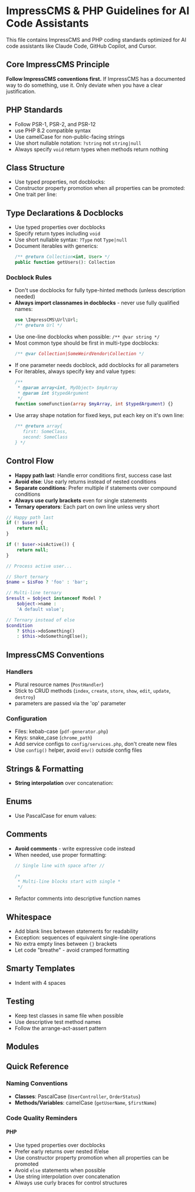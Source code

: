 # ImpressCMS & PHP Guidelines for AI Code Assistants

This file contains ImpressCMS and PHP coding standards optimized for AI code assistants like Claude Code, GitHub Copilot, and Cursor.

## Core ImpressCMS Principle

**Follow ImpressCMS conventions first.** If ImpressCMS has a documented way to do something, use it. Only deviate when you have a clear justification.

## PHP Standards

- Follow PSR-1, PSR-2, and PSR-12
- use PHP 8.2 compatible syntax
- Use camelCase for non-public-facing strings
- Use short nullable notation: `?string` not `string|null`
- Always specify `void` return types when methods return nothing

## Class Structure
- Use typed properties, not docblocks:
- Constructor property promotion when all properties can be promoted:
- One trait per line:

## Type Declarations & Docblocks
- Use typed properties over docblocks
- Specify return types including `void`
- Use short nullable syntax: `?Type` not `Type|null`
- Document iterables with generics:
  ```php
  /** @return Collection<int, User> */
  public function getUsers(): Collection
  ```

### Docblock Rules
- Don't use docblocks for fully type-hinted methods (unless description needed)
- **Always import classnames in docblocks** - never use fully qualified names:
  ```php
  use \ImpressCMS\Url\Url;
  /** @return Url */
  ```
- Use one-line docblocks when possible: `/** @var string */`
- Most common type should be first in multi-type docblocks:
  ```php
  /** @var Collection|SomeWeirdVendor\Collection */
  ```
- If one parameter needs docblock, add docblocks for all parameters
- For iterables, always specify key and value types:
  ```php
  /**
   * @param array<int, MyObject> $myArray
   * @param int $typedArgument
   */
  function someFunction(array $myArray, int $typedArgument) {}
  ```
- Use array shape notation for fixed keys, put each key on it's own line:
  ```php
  /** @return array{
     first: SomeClass,
     second: SomeClass
  } */
  ```

## Control Flow
- **Happy path last**: Handle error conditions first, success case last
- **Avoid else**: Use early returns instead of nested conditions
- **Separate conditions**: Prefer multiple if statements over compound conditions
- **Always use curly brackets** even for single statements
- **Ternary operators**: Each part on own line unless very short

```php
// Happy path last
if (! $user) {
    return null;
}

if (! $user->isActive()) {
    return null;
}

// Process active user...

// Short ternary
$name = $isFoo ? 'foo' : 'bar';

// Multi-line ternary
$result = $object instanceof Model ?
    $object->name :
    'A default value';

// Ternary instead of else
$condition
    ? $this->doSomething()
    : $this->doSomethingElse();
```

## ImpressCMS Conventions

### Handlers
- Plural resource names (`PostHandler`)
- Stick to CRUD methods (`index`, `create`, `store`, `show`, `edit`, `update`, `destroy`)
- parameters are passed via the 'op' parameter

### Configuration
- Files: kebab-case (`pdf-generator.php`)
- Keys: snake_case (`chrome_path`)
- Add service configs to `config/services.php`, don't create new files
- Use `config()` helper, avoid `env()` outside config files

## Strings & Formatting

- **String interpolation** over concatenation:

## Enums

- Use PascalCase for enum values:

## Comments

- **Avoid comments** - write expressive code instead
- When needed, use proper formatting:
  ```php
  // Single line with space after //

  /*
   * Multi-line blocks start with single *
   */
  ```
- Refactor comments into descriptive function names

## Whitespace

- Add blank lines between statements for readability
- Exception: sequences of equivalent single-line operations
- No extra empty lines between `{}` brackets
- Let code "breathe" - avoid cramped formatting

## Smarty Templates

- Indent with 4 spaces

## Testing

- Keep test classes in same file when possible
- Use descriptive test method names
- Follow the arrange-act-assert pattern

## Modules


## Quick Reference

### Naming Conventions
- **Classes**: PascalCase (`UserController`, `OrderStatus`)
- **Methods/Variables**: camelCase (`getUserName`, `$firstName`)

### Code Quality Reminders

#### PHP
- Use typed properties over docblocks
- Prefer early returns over nested if/else
- Use constructor property promotion when all properties can be promoted
- Avoid `else` statements when possible
- Use string interpolation over concatenation
- Always use curly braces for control structures